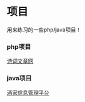 项目
============
用来练习的一些php/java项目！

### php项目
[诗词文章网](shici/)

### java项目
[酒家信息管理平台](/diancan/java)
